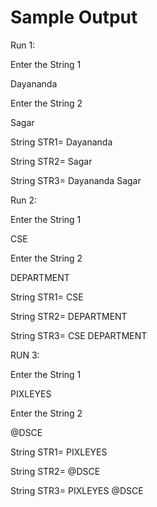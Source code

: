 # Sample Output

Run 1:

Enter the String 1

Dayananda

Enter the String 2

Sagar



String STR1=	Dayananda



String STR2=	Sagar



String STR3=	Dayananda Sagar





Run 2:

Enter the String 1

CSE

Enter the String 2

DEPARTMENT



String STR1=	CSE



String STR2=	DEPARTMENT



String STR3=	CSE DEPARTMENT



RUN 3:

Enter the String 1

PIXLEYES

Enter the String 2

@DSCE



String STR1=	PIXLEYES



String STR2=	@DSCE



String STR3=	PIXLEYES @DSCE
